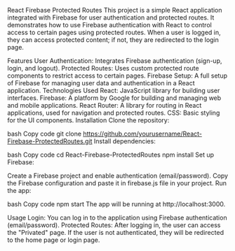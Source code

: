 


React Firebase Protected Routes
This project is a simple React application integrated with Firebase for user authentication and protected routes. It demonstrates how to use Firebase authentication with React to control access to certain pages using protected routes. When a user is logged in, they can access protected content; if not, they are redirected to the login page.

Features
User Authentication: Integrates Firebase authentication (sign-up, login, and logout).
Protected Routes: Uses custom protected route components to restrict access to certain pages.
Firebase Setup: A full setup of Firebase for managing user data and authentication in a React application.
Technologies Used
React: JavaScript library for building user interfaces.
Firebase: A platform by Google for building and managing web and mobile applications.
React Router: A library for routing in React applications, used for navigation and protected routes.
CSS: Basic styling for the UI components.
Installation
Clone the repository:

bash
Copy code
git clone https://github.com/yourusername/React-Firebase-ProtectedRoutes.git
Install dependencies:

bash
Copy code
cd React-Firebase-ProtectedRoutes
npm install
Set up Firebase:

Create a Firebase project and enable authentication (email/password).
Copy the Firebase configuration and paste it in firebase.js file in your project.
Run the app:

bash
Copy code
npm start
The app will be running at http://localhost:3000.

Usage
Login: You can log in to the application using Firebase authentication (email/password).
Protected Routes: After logging in, the user can access the "Privated" page. If the user is not authenticated, they will be redirected to the home page or login page.
